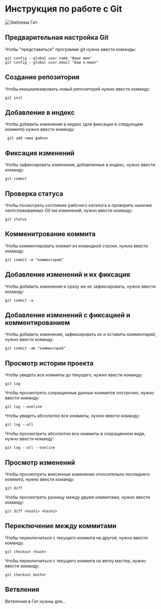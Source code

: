 # **Инструкция по работе с Git**

![Эмблема Гит](git.jpeg)

## Предварительная настройка Git

Чтобы "представиться" программе git нужно ввести команды:

    git config --global user.name "Ваше имя"
    git config --global user.email "Ваш е-маил"

## Создание репозитория

Чтобы инициализировать новый репозиторий нужно ввести команду:

    git init

## Добавление в индекс

Чтобы добавить изменения в индекс (для фиесации в следующем коммите) нужно ввести команду:

     git add <имя файла>

## Фиксация изменений 

Чтобы зафиксировать изменения, добавленные в индекс, нужно ввести команду:

    git commit

## Проверка статуса

Чтобы посмотреть состояние рабочего каталога и проверить наличие неотслеживаемых Git'ом изменений, нужно ввести команду:

    git status

## Комменитрование коммита

Чтобы комментировать коммит из командной строки, нужно ввести команду:

    git commit -m "комментарий"

## Добавление изменений и их фиксация

Чтобы добавить изменения и сразу же их зафиксировать, нужно ввести команду:

    git commit -a

## Добавление изменений с фиксацией и комментированием

Чтобы добавить изменения, зафиксировать их и оставить комментарий, нужно ввести команду:

    git commit -am "комментарий"

## Просмотр истории проекта

Чтобы увидеть все коммиты до текущего, нужно ввести команду:

    git log

Чтобы просмотреть сокращенные данные коммитов построчно, нужно ввести команду:

    git log --oneline

Чтобы увидеть абсолютно все коммиты, нужно ввести команду:

    git log --all

Чтобы просмотреть абсолютно все коммиты в сокращенном виде, нужно ввести команду:

    git log --all --oneline

## Просмотр изменений

Чтобы просмотреть внесенные изменения относительно последнего коммита, нужно ввести команду:

    git diff

Чтобы просмотреть разницу между двумя коммитами, нужно ввести команду:

    git diff <hash1> <hash2>

## Переключение между коммитами

Чтобы переключиться с текущего коммита на другой, нужно ввести команду:

    git checkout <hash>

Чтобы переключиться с текущего коммита на ветку мастер, нужно ввести команду:

    git checkout master

## Ветвления

Ветвления в Гит нужны для...
